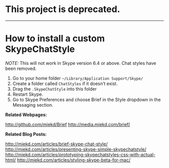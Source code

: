 # This project is deprecated.

---

# How to install a custom SkypeChatStyle
*NOTE:* This will not work in Skype version 6.4 or above. Chat styles have been removed.

1. Go to your home folder `~/Library/Application Support/Skype/`
2. Create a folder called `ChatStyles` if it doesn’t exist.
3. Drag the `.SkypeChatStyle` into this folder
4. Restart Skype.
5. Go to Skype Preferences and choose Brief in the Style dropdown in the Messaging section.

**Related Webpages:**

http://github.com/miekd/Brief
http://media.miekd.com/brief/

**Related Blog Posts:**

http://miekd.com/articles/brief-skype-chat-style/
http://miekd.com/articles/presenting-skype-simple-skypechatstyle/
http://miekd.com/articles/prototyping-skypechatstyles-css-with-actual-html/
http://miekd.com/articles/styling-skype-beta-for-mac/
